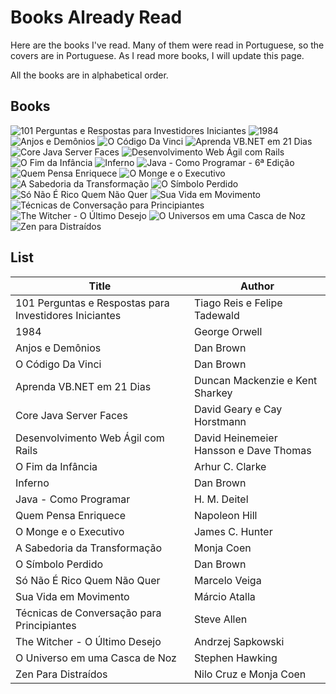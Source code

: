 # Books Already Read

Here are the books I've read. Many of them were read in Portuguese, so the covers are in Portuguese. As I read more books, I will update this page.

All the books are in alphabetical order.

## Books
![101 Perguntas e Respostas para Investidores Iniciantes](covers/101-Perguntas-E-Respostas-Investidores-Iniciantes.jpg)
![1984](covers/1984.png)
![Anjos e Demônios](covers/Anjos-e-Demonios.png)
![O Código Da Vinci](covers/Codigo-da-Vinci.png)
![Aprenda VB.NET em 21 Dias](covers/Aprenda-VB.NET-em-21-dias.png)
![Core Java Server Faces](covers/Core-Java-Server-Faces.png)
![Desenvolvimento Web Ágil com Rails](covers/Desenvolvimento-Web-Agil-Rails.png)
![O Fim da Infância](covers/Fim-Da-Infancia.png)
![Inferno](covers/Inferno.png)
![Java - Como Programar - 6ª Edição](covers/Java-Como-Programar-6-Edicao.png)
![Quem Pensa Enriquece](covers/Quem-Pensa-Enriquece.png)
![O Monge e o Executivo](covers/O-Monge-e-o-Executivo.png)
![A Sabedoria da Transformação](covers/Sabedoria-Da-Transformacao.png)
![O Símbolo Perdido](covers/Simbolo-Perdido.png)
![Só Não É Rico Quem Não Quer](covers/So-Nao-E-Rico-Quem-Nao-Quer.png)
![Sua Vida em Movimento](covers/Sua-Vida-Em-Movimento.png)
![Técnicas de Conversação para Principiantes](covers/Tecnicas-Conversacao-Para-Principiantes.png)
![The Witcher - O Último Desejo](covers/The-Witcher-O-Ultimo-Desejo.png)
![O Universos em uma Casca de Noz](covers/Universo-Em-Uma-Casca-de-Noz.png)
![Zen para Distraídos](covers/Zen-Para-Distraidos.png)


## List
| Title | Author |
| ----- | ------ |
| 101 Perguntas e Respostas para Investidores Iniciantes | Tiago Reis e Felipe Tadewald |
| 1984 | George Orwell |
| Anjos e Demônios | Dan Brown |
| O Código Da Vinci | Dan Brown |
| Aprenda VB.NET em 21 Dias | Duncan Mackenzie e Kent Sharkey |
| Core Java Server Faces | David Geary e Cay Horstmann |
| Desenvolvimento Web Ágil com Rails | David Heinemeier Hansson e Dave Thomas |
| O Fim da Infância | Arhur C. Clarke |
| Inferno | Dan Brown |
| Java - Como Programar | H. M. Deitel |
| Quem Pensa Enriquece | Napoleon Hill |
| O Monge e o Executivo | James C. Hunter |
| A Sabedoria da Transformação | Monja Coen |
| O Símbolo Perdido | Dan Brown |
| Só Não É Rico Quem Não Quer | Marcelo Veiga |
| Sua Vida em Movimento | Márcio Atalla |
| Técnicas de Conversação para Principiantes | Steve Allen |
| The Witcher - O Último Desejo | Andrzej Sapkowski |
| O Universo em uma Casca de Noz | Stephen Hawking |
| Zen Para Distraídos | Nilo Cruz e Monja Coen |

